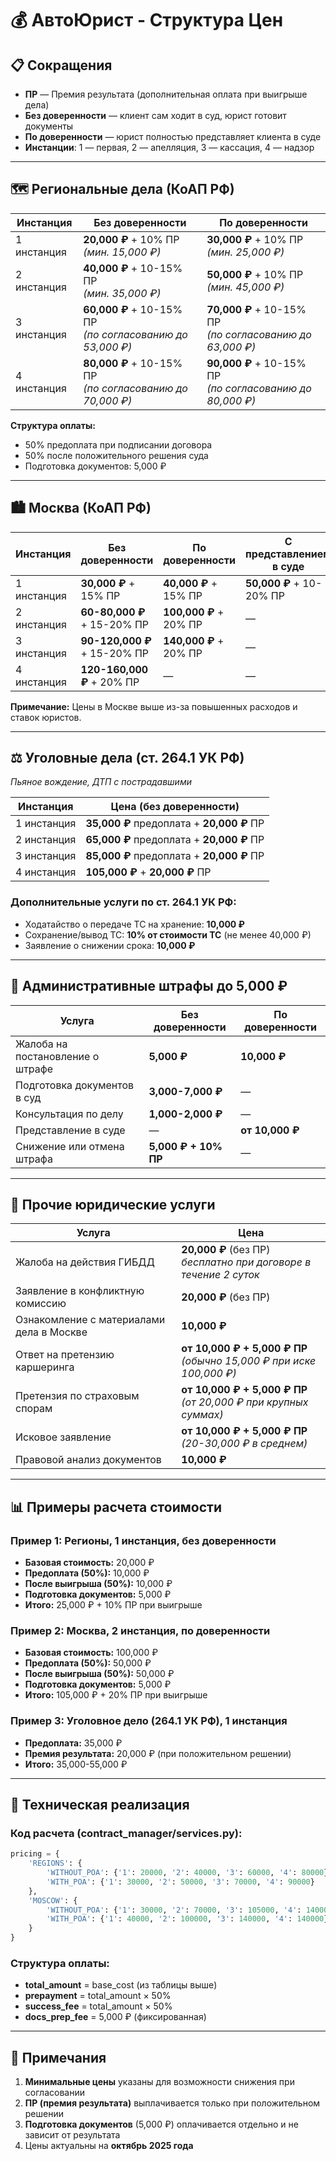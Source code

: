 # 💰 АвтоЮрист - Структура Цен

## 📋 Сокращения

- **ПР** — Премия результата (дополнительная оплата при выигрыше дела)
- **Без доверенности** — клиент сам ходит в суд, юрист готовит документы
- **По доверенности** — юрист полностью представляет клиента в суде
- **Инстанции**: 1 — первая, 2 — апелляция, 3 — кассация, 4 — надзор

---

## 🗺️ Региональные дела (КоАП РФ)

| Инстанция | Без доверенности | По доверенности |
|-----------|------------------|-----------------|
| 1 инстанция | **20,000 ₽** + 10% ПР<br>*(мин. 15,000 ₽)* | **30,000 ₽** + 10% ПР<br>*(мин. 25,000 ₽)* |
| 2 инстанция | **40,000 ₽** + 10-15% ПР<br>*(мин. 35,000 ₽)* | **50,000 ₽** + 10% ПР<br>*(мин. 45,000 ₽)* |
| 3 инстанция | **60,000 ₽** + 10-15% ПР<br>*(по согласованию до 53,000 ₽)* | **70,000 ₽** + 10-15% ПР<br>*(по согласованию до 63,000 ₽)* |
| 4 инстанция | **80,000 ₽** + 10-15% ПР<br>*(по согласованию до 70,000 ₽)* | **90,000 ₽** + 10-15% ПР<br>*(по согласованию до 80,000 ₽)* |

**Структура оплаты:**
- 50% предоплата при подписании договора
- 50% после положительного решения суда
- Подготовка документов: 5,000 ₽

---

## 🏙️ Москва (КоАП РФ)

| Инстанция | Без доверенности | По доверенности | С представлением в суде |
|-----------|------------------|-----------------|-------------------------|
| 1 инстанция | **30,000 ₽** + 15% ПР | **40,000 ₽** + 15% ПР | **50,000 ₽** + 10-20% ПР |
| 2 инстанция | **60-80,000 ₽** + 15-20% ПР | **100,000 ₽** + 20% ПР | — |
| 3 инстанция | **90-120,000 ₽** + 15-20% ПР | **140,000 ₽** + 20% ПР | — |
| 4 инстанция | **120-160,000 ₽** + 20% ПР | — | — |

**Примечание:** Цены в Москве выше из-за повышенных расходов и ставок юристов.

---

## ⚖️ Уголовные дела (ст. 264.1 УК РФ)

*Пьяное вождение, ДТП с пострадавшими*

| Инстанция | Цена (без доверенности) |
|-----------|-------------------------|
| 1 инстанция | **35,000 ₽** предоплата + **20,000 ₽** ПР |
| 2 инстанция | **65,000 ₽** предоплата + **20,000 ₽** ПР |
| 3 инстанция | **85,000 ₽** предоплата + **20,000 ₽** ПР |
| 4 инстанция | **105,000 ₽** + **20,000 ₽** ПР |

### Дополнительные услуги по ст. 264.1 УК РФ:

- Ходатайство о передаче ТС на хранение: **10,000 ₽**
- Сохранение/вывод ТС: **10% от стоимости ТС** (не менее 40,000 ₽)
- Заявление о снижении срока: **10,000 ₽**

---

## 💸 Административные штрафы до 5,000 ₽

| Услуга | Без доверенности | По доверенности |
|--------|------------------|-----------------|
| Жалоба на постановление о штрафе | **5,000 ₽** | **10,000 ₽** |
| Подготовка документов в суд | **3,000-7,000 ₽** | — |
| Консультация по делу | **1,000-2,000 ₽** | — |
| Представление в суде | — | **от 10,000 ₽** |
| Снижение или отмена штрафа | **5,000 ₽ + 10% ПР** | — |

---

## 📄 Прочие юридические услуги

| Услуга | Цена |
|--------|------|
| Жалоба на действия ГИБДД | **20,000 ₽** (без ПР)<br>*бесплатно при договоре в течение 2 суток* |
| Заявление в конфликтную комиссию | **20,000 ₽** (без ПР) |
| Ознакомление с материалами дела в Москве | **10,000 ₽** |
| Ответ на претензию каршеринга | **от 10,000 ₽ + 5,000 ₽ ПР**<br>*(обычно 15,000 ₽ при иске 100,000 ₽)* |
| Претензия по страховым спорам | **от 10,000 ₽ + 5,000 ₽ ПР**<br>*(от 20,000 ₽ при крупных суммах)* |
| Исковое заявление | **от 10,000 ₽ + 5,000 ₽ ПР**<br>*(20-30,000 ₽ в среднем)* |
| Правовой анализ документов | **10,000 ₽** |

---

## 📊 Примеры расчета стоимости

### Пример 1: Регионы, 1 инстанция, без доверенности
- **Базовая стоимость:** 20,000 ₽
- **Предоплата (50%):** 10,000 ₽
- **После выигрыша (50%):** 10,000 ₽
- **Подготовка документов:** 5,000 ₽
- **Итого:** 25,000 ₽ + 10% ПР при выигрыше

### Пример 2: Москва, 2 инстанция, по доверенности
- **Базовая стоимость:** 100,000 ₽
- **Предоплата (50%):** 50,000 ₽
- **После выигрыша (50%):** 50,000 ₽
- **Подготовка документов:** 5,000 ₽
- **Итого:** 105,000 ₽ + 20% ПР при выигрыше

### Пример 3: Уголовное дело (264.1 УК РФ), 1 инстанция
- **Предоплата:** 35,000 ₽
- **Премия результата:** 20,000 ₽ (при положительном решении)
- **Итого:** 35,000-55,000 ₽

---

## 🔧 Техническая реализация

### Код расчета (contract_manager/services.py):

```python
pricing = {
    'REGIONS': {
        'WITHOUT_POA': {'1': 20000, '2': 40000, '3': 60000, '4': 80000},
        'WITH_POA': {'1': 30000, '2': 50000, '3': 70000, '4': 90000}
    },
    'MOSCOW': {
        'WITHOUT_POA': {'1': 30000, '2': 70000, '3': 105000, '4': 140000},
        'WITH_POA': {'1': 40000, '2': 100000, '3': 140000, '4': 140000}
    }
}
```

### Структура оплаты:
- **total_amount** = base_cost (из таблицы выше)
- **prepayment** = total_amount × 50%
- **success_fee** = total_amount × 50%
- **docs_prep_fee** = 5,000 ₽ (фиксированная)

---

## 📝 Примечания

1. **Минимальные цены** указаны для возможности снижения при согласовании
2. **ПР (премия результата)** выплачивается только при положительном решении
3. **Подготовка документов** (5,000 ₽) оплачивается отдельно и не зависит от результата
4. Цены актуальны на **октябрь 2025 года**
